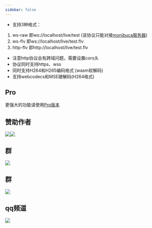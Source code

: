 ```yaml
---
sidebar: false
---
```


<DemoPlayer/>

- 支持3种格式：
1. ws-raw 即ws://localhost/live/test (该协议只能对接[monibuca服务器](https://monibuca.com))
2. ws-flv 即ws://localhost/live/test.flv
3. http-flv 即http://localhost/live/test.flv
- 注意http协议会有跨域问题，需要设置cors头
- 协议同时支持https、wss
- 同时支持H264和H265编码格式 (wasm软解码)
- 支持webcodecs和MSE硬解码(H264格式)

<Rice/>

## Pro

更强大的功能请使用[Pro版本](https://jessibuca.com/player-pro.html)


## 赞助作者

<img src="/public/wx.jpg"><img src="/public/alipay.jpg">

## 群
<img src="/public/qrcode.jpeg">


## 群
<img src="/public/qrcode-qw.jpeg">

## qq频道
<img src="/public/qq-qrcode.jpg">
